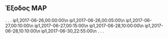 ## Έξοδος MAP

.
.
.
ip1,2017-06-26,00:00:00\n
ip1,2017-06-26,00:05:00\n
ip1,2017-06-27,00:10:00\n
ip1,2017-06-27,00:15:00\n
ip1,2017-06-28,10:00:00\n
ip1,2017-06-28,10:10:00\n
ip1,2017-06-30,22:55:00\n
.
.
.
